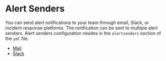 # Alert Senders

You can send alert notifications to your team through email, Slack, or incident response platforms. The notification can be sent to multiple alert senders. Alert senders configuration resides in the `alertsenders` section of the `yml` file.

- [Mail](/alerts/senders/mail)
- [Slack](/alerts/senders/mail)
